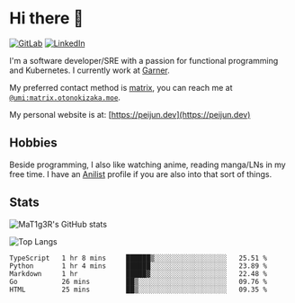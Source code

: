 # Hi there 👋
[<img alt="GitLab" src="https://img.shields.io/badge/gitlab%20-%23181717.svg?&style=for-the-badge&logo=gitlab&logoColor=white"/>](https://gitlab.otonokizaka.moe/Umi)
[<img alt="LinkedIn" src="https://img.shields.io/badge/linkedin%20-%230077B5.svg?&style=for-the-badge&logo=linkedin&logoColor=white"/>](https://www.linkedin.com/in/peijun-ma)

I'm a software developer/SRE with a passion for functional programming and Kubernetes.
I currently work at [Garner](https://garnercorp.com).

My preferred contact method is [matrix](https://matrix.org),
you can reach me at [`@umi:matrix.otonokizaka.moe`](https://matrix.to/#/@umi:matrix.otonokizaka.moe).

My personal website is at: [https://peijun.dev](https://peijun.dev)

## Hobbies

Beside programming, I also like watching anime, reading manga/LNs in my free time.
I have an [Anilist](https://anilist.co/user/MaT1g3R/) profile if you are also into that sort of things.

## Stats

![MaT1g3R's GitHub stats](https://github-readme-stats.vercel.app/api?username=MaT1g3R&count_private=true&show_icons=true&theme=tokyonight)

![Top Langs](https://github-readme-stats.vercel.app/api/top-langs/?username=MaT1g3R&count_private=true&theme=tokyonight&layout=compact&langs_count=7)

<!--START_SECTION:waka-->
```text
TypeScript   1 hr 8 mins     ██████▒░░░░░░░░░░░░░░░░░░   25.51 % 
Python       1 hr 4 mins     ██████░░░░░░░░░░░░░░░░░░░   23.89 % 
Markdown     1 hr            █████▓░░░░░░░░░░░░░░░░░░░   22.48 % 
Go           26 mins         ██▒░░░░░░░░░░░░░░░░░░░░░░   09.76 % 
HTML         25 mins         ██▒░░░░░░░░░░░░░░░░░░░░░░   09.35 % 
```
<!--END_SECTION:waka-->
